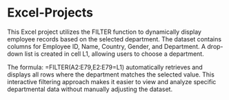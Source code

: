 # Excel-Projects

This Excel project utilizes the FILTER function to dynamically display employee records based on the selected department. The dataset contains columns for Employee ID, Name, Country, Gender, and Department. A drop-down list is created in cell L1, allowing users to choose a department. 

The formula: =FILTER(A2:E79,E2:E79=L1)
automatically retrieves and displays all rows where the department matches the selected value. This interactive filtering approach makes it easier to view and analyze specific departmental data without manually adjusting the dataset.
